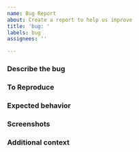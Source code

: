 ```yaml
---
name: Bug Report
about: Create a report to help us improve
title: 'bug: '
labels: bug
assignees: ''

---
```


### Describe the bug

[//]: # (A clear and concise description of what the bug is.)

### To Reproduce

[//]: # (Steps to reproduce the behavior:)

[//]: # (1. Go to '...')

[//]: # (2. Click on '....')

[//]: # (3. Scroll down to '....')

[//]: # (4. See error)

### Expected behavior

[//]: # (A clear and concise description of what you expected to happen.)

### Screenshots

[//]: # (If applicable, add screenshots to help explain your problem.)

### Additional context

[//]: # (Add any other context about the problem here.)
